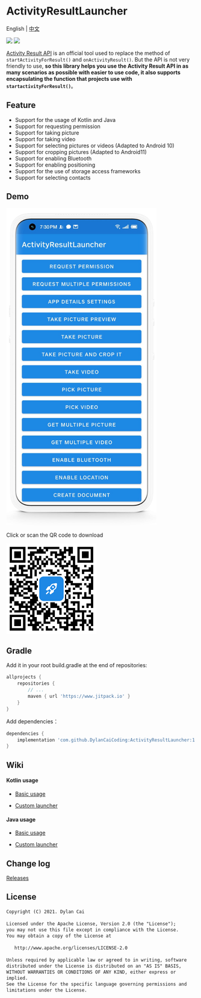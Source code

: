 # ActivityResultLauncher

English | [中文](https://github.com/DylanCaiCoding/ActivityResultLauncher/blob/master/README_CN.md)

[![](https://www.jitpack.io/v/DylanCaiCoding/ActivityResultLauncher.svg)](https://www.jitpack.io/#DylanCaiCoding/ActivityResultLauncher) [![](https://img.shields.io/badge/License-Apache--2.0-blue.svg)](https://github.com/DylanCaiCoding/ActivityResultLauncher/blob/master/LICENSE)

[Activity Result API](https://developer.android.com/training/basics/intents/result) is an official tool used to replace the method of  `startActivityForResult()` and `onActivityResult()`. But the API is not very friendly to use, **so this library helps you use the Activity Result API in as many scenarios as possible with easier to use code, it also supports encapsulating the function that projects use with `startactivityForResult()`**。

## Feature

- Support for the usage of Kotlin and Java
- Support for requesting permission
- Support for taking picture
- Support for taking video
- Support for selecting pictures or videos (Adapted to Android 10)
- Support for cropping pictures (Adapted to Android11)
- Support for enabling Bluetooth
- Support for enabling positioning
- Support for the use of storage access frameworks
- Support for selecting contacts

## Demo

<img src="image/screenshot-demo.jpg" alt="screenshot" width="400"/>

Click or scan the QR code to download

[![QR code](image/qr-code.png)](https://www.pgyer.com/activityresultlauncher)


## Gradle

Add it in your root build.gradle at the end of repositories:

```groovy
allprojects {
    repositories {
        // ...
        maven { url 'https://www.jitpack.io' }
    }
}
```

Add dependencies：

```groovy
dependencies {
    implementation 'com.github.DylanCaiCoding:ActivityResultLauncher:1.0.0'
}
```

## Wiki

#### Kotlin usage

- [Basic usage](https://github.com/DylanCaiCoding/ActivityResultLauncher/wiki/基础用法-(Kotlin))

- [Custom launcher](https://github.com/DylanCaiCoding/ActivityResultLauncher/wiki/自定义启动器-(Kotlin))

#### Java usage

- [Basic usage](https://github.com/DylanCaiCoding/ActivityResultLauncher/wiki/基础用法-(Java))

- [Custom launcher](https://github.com/DylanCaiCoding/ActivityResultLauncher/wiki/自定义启动器-(Java))

## Change log

[Releases](https://github.com/DylanCaiCoding/ActivityResultLauncher/releases)

## License

```
Copyright (C) 2021. Dylan Cai

Licensed under the Apache License, Version 2.0 (the "License");
you may not use this file except in compliance with the License.
You may obtain a copy of the License at

   http://www.apache.org/licenses/LICENSE-2.0

Unless required by applicable law or agreed to in writing, software
distributed under the License is distributed on an "AS IS" BASIS,
WITHOUT WARRANTIES OR CONDITIONS OF ANY KIND, either express or implied.
See the License for the specific language governing permissions and
limitations under the License.
```
